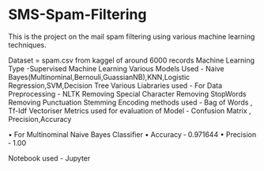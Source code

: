 # SMS-Spam-Filtering
This is the project on the mail spam filtering using various machine learning techniques.

Dataset = spam.csv from kaggel of around 6000 records
Machine Learning Type -Supervised Machine Learning
Various Models Used - Naive Bayes(Multinominal,Bernouli,GuassianNB),KNN,Logistic Regression,SVM,Decision Tree
Various Liabraries used - 
 For Data Preprocessing - NLTK
 Removing Special Character
 Removing StopWords
 Removing Punctuation
 Stemming
 Encoding methods used - Bag of Words , Tf-Idf Vectoriser
 Metrics used for evaluation of Model - 
 Confusion Matrix , Precision,Accuracy

• For Multinominal Naive Bayes Classifier
• Accuracy ‐ 0.971644
• Precision ‐ 1.00

Notebook used - Jupyter
